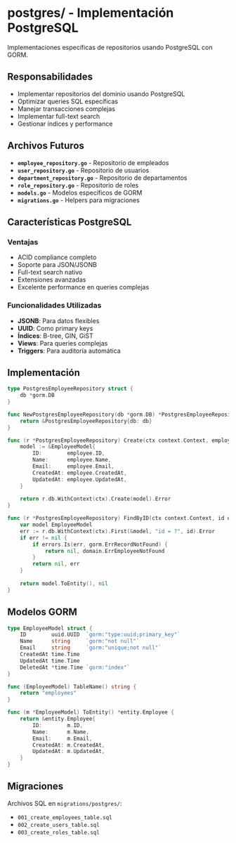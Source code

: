 # postgres/ - Implementación PostgreSQL

Implementaciones específicas de repositorios usando PostgreSQL con GORM.

## Responsabilidades

- Implementar repositorios del dominio usando PostgreSQL
- Optimizar queries SQL específicas
- Manejar transacciones complejas
- Implementar full-text search
- Gestionar índices y performance

## Archivos Futuros

- **`employee_repository.go`** - Repositorio de empleados
- **`user_repository.go`** - Repositorio de usuarios
- **`department_repository.go`** - Repositorio de departamentos
- **`role_repository.go`** - Repositorio de roles
- **`models.go`** - Modelos específicos de GORM
- **`migrations.go`** - Helpers para migraciones

## Características PostgreSQL

### Ventajas
- ACID compliance completo
- Soporte para JSON/JSONB
- Full-text search nativo
- Extensiones avanzadas
- Excelente performance en queries complejas

### Funcionalidades Utilizadas
- **JSONB**: Para datos flexibles
- **UUID**: Como primary keys
- **Índices**: B-tree, GIN, GiST
- **Views**: Para queries complejas
- **Triggers**: Para auditoría automática

## Implementación

```go
type PostgresEmployeeRepository struct {
    db *gorm.DB
}

func NewPostgresEmployeeRepository(db *gorm.DB) *PostgresEmployeeRepository {
    return &PostgresEmployeeRepository{db: db}
}

func (r *PostgresEmployeeRepository) Create(ctx context.Context, employee *entity.Employee) error {
    model := &EmployeeModel{
        ID:        employee.ID,
        Name:      employee.Name,
        Email:     employee.Email,
        CreatedAt: employee.CreatedAt,
        UpdatedAt: employee.UpdatedAt,
    }
    
    return r.db.WithContext(ctx).Create(model).Error
}

func (r *PostgresEmployeeRepository) FindByID(ctx context.Context, id uuid.UUID) (*entity.Employee, error) {
    var model EmployeeModel
    err := r.db.WithContext(ctx).First(&model, "id = ?", id).Error
    if err != nil {
        if errors.Is(err, gorm.ErrRecordNotFound) {
            return nil, domain.ErrEmployeeNotFound
        }
        return nil, err
    }
    
    return model.ToEntity(), nil
}
```

## Modelos GORM

```go
type EmployeeModel struct {
    ID        uuid.UUID  `gorm:"type:uuid;primary_key"`
    Name      string     `gorm:"not null"`
    Email     string     `gorm:"unique;not null"`
    CreatedAt time.Time
    UpdatedAt time.Time
    DeletedAt *time.Time `gorm:"index"`
}

func (EmployeeModel) TableName() string {
    return "employees"
}

func (m *EmployeeModel) ToEntity() *entity.Employee {
    return &entity.Employee{
        ID:        m.ID,
        Name:      m.Name,
        Email:     m.Email,
        CreatedAt: m.CreatedAt,
        UpdatedAt: m.UpdatedAt,
    }
}
```

## Migraciones

Archivos SQL en `migrations/postgres/`:
- `001_create_employees_table.sql`
- `002_create_users_table.sql`
- `003_create_roles_table.sql`
